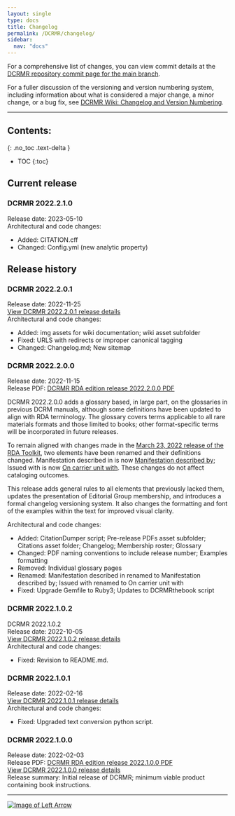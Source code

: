 ```yaml
---
layout: single
type: docs
title: Changelog
permalink: /DCRMR/changelog/
sidebar:
  nav: "docs"
---
```


For a comprehensive list of changes, you can view commit details at the [DCRMR repository commit page for the main branch](https://github.com/rbms-bsc/DCRMR/commits/main).  

For a fuller discussion of the versioning and version numbering system, including information about what is considered a major change, a minor change, or a bug fix, see [DCRMR Wiki: Changelog and Version Numbering](https://github.com/rbms-bsc/DCRMR/wiki/Changelog-versioning-system).

---

## Contents:
{: .no_toc .text-delta }

- TOC
{:toc}

## Current release

### DCRMR 2022.2.1.0
Release date: 2023-05-10  
Architectural and code changes:  
* Added: CITATION.cff  
* Changed: Config.yml (new analytic property)

## Release history

### DCRMR 2022.2.0.1
Release date: 2022-11-25  
[View DCRMR 2022.2.0.1 release details](https://github.com/rbms-bsc/DCRMR/commit/8ad625ea1a9a7c188afb31b1b8f59a3266b95baa)  
Architectural and code changes:  
* Added: img assets for wiki documentation; wiki asset subfolder  
* Fixed: URLS with redirects or improper canonical tagging  
* Changed: Changelog.md; New sitemap  

### DCRMR 2022.2.0.0   
Release date: 2022-11-15  
Release PDF: [DCRMR RDA edition release 2022.2.0.0 PDF](https://rbms-bsc.github.io/DCRMR/assets/pdfs/DCRM%20RDA%20edition%20release%202022_2_0_0.pdf)  

DCRMR 2022.2.0.0 adds a glossary based, in large part, on the glossaries in previous DCRM manuals, although some definitions have been updated to align with RDA terminology. The glossary covers terms applicable to all rare materials formats and those limited to books; other format-specific terms will be incorporated in future releases.

To remain aligned with changes made in the [March 23, 2022 release of the RDA Toolkit](https://access.rdatoolkit.org/Resource/Index?externalId=en-US_topic_03232022_RN), two elements have been renamed and their definitions changed. Manifestation described in is now [Manifestation described by](/DCRMR/additional-notes/Manifestation-described-by/); Issued with is now [On carrier unit with](/DCRMR/additional-notes/On-carrier-unit-with/). These changes do not affect cataloging outcomes.

This release adds general rules to all elements that previously lacked them, updates the presentation of Editorial Group membership, and introduces a formal changelog versioning system. It also changes the formatting and font of the examples within the text for improved visual clarity.

Architectural and code changes:  
* Added: CitationDumper script; Pre-release PDFs asset subfolder; Citations asset folder; Changelog; Membership roster; Glossary 
* Changed: PDF naming conventions to include release number; Examples formatting 
* Removed: Individual glossary pages
* Renamed: Manifestation described in renamed to Manifestation described by; Issued with renamed to On carrier unit with
* Fixed: Upgrade Gemfile to Ruby3; Updates to DCRMRthebook script

### DCRMR 2022.1.0.2
DCRMR 2022.1.0.2   
Release date: 2022-10-05  
[View DCRMR 2022.1.0.2 release details](https://github.com/rbms-bsc/DCRMR/commit/ac4a1f2a2990e366ef77ecd231d9105c358a6b55)  
Architectural and code changes:   
* Fixed: Revision to README.md.

### DCRMR 2022.1.0.1   
Release date: 2022-02-16  
[View DCRMR 2022.1.0.1 release details](https://github.com/rbms-bsc/DCRMR/commit/070e351ef14a54b7d351de7d285b5ff45e1e99f6)  
Architectural and code changes:  
* Fixed: Upgraded text conversion python script.

### DCRMR 2022.1.0.0 
Release date: 2022-02-03  
Release PDF: [DCRMR RDA edition release 2022.1.0.0 PDF](https://rbms-bsc.github.io/DCRMR/assets/pdfs/DCRM%20RDA%20edition%20release%202022_1_0_0.pdf)  
[View DCRMR 2022.1.0.0 release details](https://github.com/rbms-bsc/DCRMR/commit/a157530042291e1cf81b863e33a032d6dde3a811)  
Release summary: Initial release of DCRMR; minimum viable product containing book instructions.  


---

[![Image of Left Arrow](https://rbms-bsc.github.io/DCRMR/assets/pictures/navigation/Arrow_Left.png "Glossary")](/DCRMR/glossary/)


